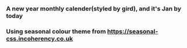 ### A new year monthly calender(styled by gird), and it's Jan by today
### Using seasonal colour theme from https://seasonal-css.incoherency.co.uk